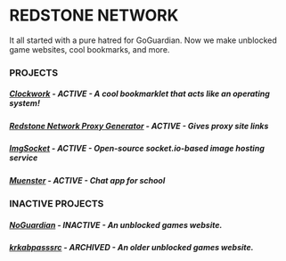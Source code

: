 # REDSTONE NETWORK
It all started with a pure hatred for GoGuardian. Now we make unblocked game websites, cool bookmarks, and more.

### PROJECTS

##### [Clockwork](https://github.com/red-stone-network/clockwork) - ACTIVE - A cool bookmarklet that acts like an operating system!
##### [Redstone Network Proxy Generator](https://redstone-nw.netlify.app/proxy/index.html) - ACTIVE - Gives proxy site links
##### [ImgSocket](https://imgsocket.glitch.me/) - ACTIVE - Open-source socket.io-based image hosting service
##### [Muenster](https://muenster.glitch.me/) - ACTIVE - Chat app for school

### INACTIVE PROJECTS

##### [NoGuardian](https://github.com/red-stone-network/noguardian001.github.io) - INACTIVE - An unblocked games website.
##### [krkabpasssrc](https://github.com/red-stone-network/krkabpasssrc) - ARCHIVED - An older unblocked games website.
